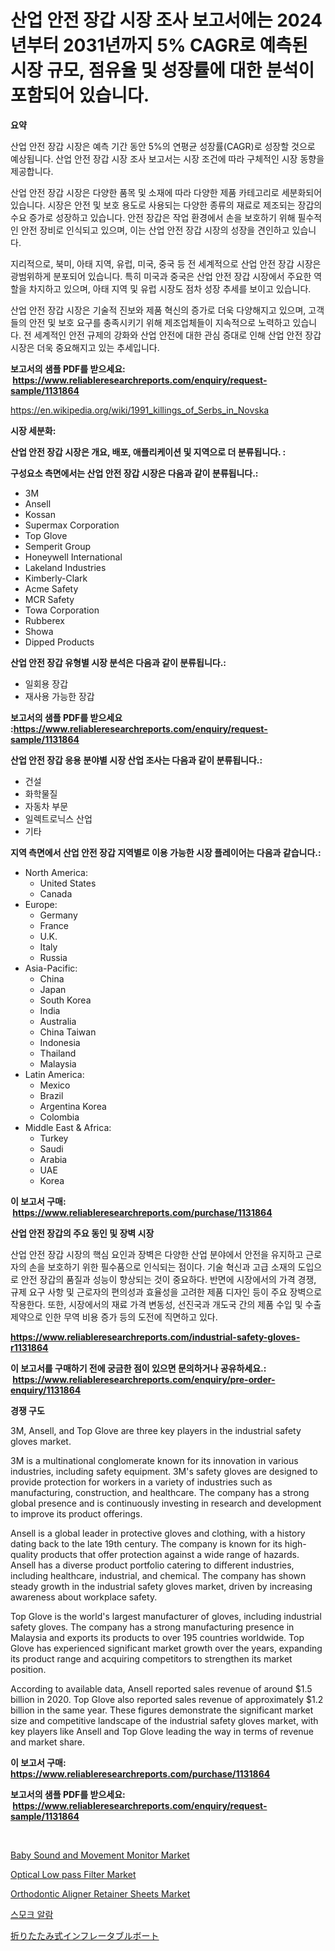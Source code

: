 <p><h1>산업 안전 장갑 시장 조사 보고서에는 2024년부터 2031년까지 5% CAGR로 예측된 시장 규모, 점유율 및 성장률에 대한 분석이 포함되어 있습니다.</h1></p><p><strong>요약</strong></p>
<p><p>산업 안전 장갑 시장은 예측 기간 동안 5%의 연평균 성장률(CAGR)로 성장할 것으로 예상됩니다. 산업 안전 장갑 시장 조사 보고서는 시장 조건에 따라 구체적인 시장 동향을 제공합니다. </p><p>산업 안전 장갑 시장은 다양한 품목 및 소재에 따라 다양한 제품 카테고리로 세분화되어 있습니다. 시장은 안전 및 보호 용도로 사용되는 다양한 종류의 재료로 제조되는 장갑의 수요 증가로 성장하고 있습니다. 안전 장갑은 작업 환경에서 손을 보호하기 위해 필수적인 안전 장비로 인식되고 있으며, 이는 산업 안전 장갑 시장의 성장을 견인하고 있습니다.</p><p>지리적으로, 북미, 아태 지역, 유럽, 미국, 중국 등 전 세계적으로 산업 안전 장갑 시장은 광범위하게 분포되어 있습니다. 특히 미국과 중국은 산업 안전 장갑 시장에서 주요한 역할을 차지하고 있으며, 아태 지역 및 유럽 시장도 점차 성장 추세를 보이고 있습니다.</p><p>산업 안전 장갑 시장은 기술적 진보와 제품 혁신의 증가로 더욱 다양해지고 있으며, 고객들의 안전 및 보호 요구를 충족시키기 위해 제조업체들이 지속적으로 노력하고 있습니다. 전 세계적인 안전 규제의 강화와 산업 안전에 대한 관심 증대로 인해 산업 안전 장갑 시장은 더욱 중요해지고 있는 추세입니다.</p></p>
<p><strong>보고서의 샘플 PDF를 받으세요: &nbsp;<a href="https://www.reliableresearchreports.com/enquiry/request-sample/1131864">https://www.reliableresearchreports.com/enquiry/request-sample/1131864</a></strong></p>
<p><a href="https://en.wikipedia.org/wiki/1991_killings_of_Serbs_in_Novska">https://en.wikipedia.org/wiki/1991_killings_of_Serbs_in_Novska</a></p>
<p><strong>시장 세분화:</strong></p>
<p><strong> 산업 안전 장갑 시장은 개요, 배포, 애플리케이션 및 지역으로 더 분류됩니다. :</strong></p>
<p><strong>구성요소 측면에서는 산업 안전 장갑 시장은 다음과 같이 분류됩니다.:</strong></p>
<p><ul><li>3M</li><li>Ansell</li><li>Kossan</li><li>Supermax Corporation</li><li>Top Glove</li><li>Semperit Group</li><li>Honeywell International</li><li>Lakeland Industries</li><li>Kimberly-Clark</li><li>Acme Safety</li><li>MCR Safety</li><li>Towa Corporation</li><li>Rubberex</li><li>Showa</li><li>Dipped Products</li></ul></p>
<p><strong> 산업 안전 장갑 유형별 시장 분석은 다음과 같이 분류됩니다.:</strong></p>
<p><ul><li>일회용 장갑</li><li>재사용 가능한 장갑</li></ul></p>
<p><strong>보고서의 샘플 PDF를 받으세요 :<a href="https://www.reliableresearchreports.com/enquiry/request-sample/1131864">https://www.reliableresearchreports.com/enquiry/request-sample/1131864</a></strong></p>
<p><strong> 산업 안전 장갑 응용 분야별 시장 산업 조사는 다음과 같이 분류됩니다.:</strong></p>
<p><ul><li>건설</li><li>화학물질</li><li>자동차 부문</li><li>일렉트로닉스 산업</li><li>기타</li></ul></p>
<p><strong>지역 측면에서 산업 안전 장갑 지역별로 이용 가능한 시장 플레이어는 다음과 같습니다.:</strong></p>
<p><ul>
    <li>
        North America:
        <ul>
            <li>United States</li>
            <li>Canada</li>
        </ul>
    </li>
    <li>
        Europe:
        <ul>
            <li>Germany</li>
            <li>France</li>
            <li>U.K.</li>
            <li>Italy</li>
            <li>Russia</li>
        </ul>
    </li>
    <li>
        Asia-Pacific:
        <ul>
            <li>China</li>
            <li>Japan</li>
            <li>South Korea</li>
            <li>India</li>
            <li>Australia</li>
            <li>China Taiwan</li>
            <li>Indonesia</li>
            <li>Thailand</li>
            <li>Malaysia</li>
        </ul>
    </li>
    <li>
        Latin America:
        <ul>
            <li>Mexico</li>
            <li>Brazil</li>
            <li>Argentina Korea</li>
            <li>Colombia</li>
        </ul>
    </li>
    <li>
        Middle East & Africa:
        <ul>
            <li>Turkey</li>
            <li>Saudi</li>
            <li>Arabia</li>
            <li>UAE</li>
            <li>Korea</li>
        </ul>
    </li>
    </ul></p>
<p><strong>이 보고서 구매: &nbsp;<a href="https://www.reliableresearchreports.com/purchase/1131864">https://www.reliableresearchreports.com/purchase/1131864</a></strong></p>
<p><strong>산업 안전 장갑의 주요 동인 및 장벽 시장</strong></p>
<p><p>산업 안전 장갑 시장의 핵심 요인과 장벽은 다양한 산업 분야에서 안전을 유지하고 근로자의 손을 보호하기 위한 필수품으로 인식되는 점이다. 기술 혁신과 고급 소재의 도입으로 안전 장갑의 품질과 성능이 향상되는 것이 중요하다. 반면에 시장에서의 가격 경쟁, 규제 요구 사항 및 근로자의 편의성과 효율성을 고려한 제품 디자인 등이 주요 장벽으로 작용한다. 또한, 시장에서의 재료 가격 변동성, 선진국과 개도국 간의 제품 수입 및 수출 제약으로 인한 무역 비용 증가 등의 도전에 직면하고 있다.</p></p>
<p><strong><a href="https://www.reliableresearchreports.com/industrial-safety-gloves-r1131864">https://www.reliableresearchreports.com/industrial-safety-gloves-r1131864</a></strong></p>
<p><strong>이 보고서를 구매하기 전에 궁금한 점이 있으면 문의하거나 공유하세요.: &nbsp;<a href="https://www.reliableresearchreports.com/enquiry/pre-order-enquiry/1131864">https://www.reliableresearchreports.com/enquiry/pre-order-enquiry/1131864</a></strong></p>
<p><strong>경쟁 구도</strong></p>
<p><p>3M, Ansell, and Top Glove are three key players in the industrial safety gloves market. </p><p>3M is a multinational conglomerate known for its innovation in various industries, including safety equipment. 3M's safety gloves are designed to provide protection for workers in a variety of industries such as manufacturing, construction, and healthcare. The company has a strong global presence and is continuously investing in research and development to improve its product offerings.</p><p>Ansell is a global leader in protective gloves and clothing, with a history dating back to the late 19th century. The company is known for its high-quality products that offer protection against a wide range of hazards. Ansell has a diverse product portfolio catering to different industries, including healthcare, industrial, and chemical. The company has shown steady growth in the industrial safety gloves market, driven by increasing awareness about workplace safety.</p><p>Top Glove is the world's largest manufacturer of gloves, including industrial safety gloves. The company has a strong manufacturing presence in Malaysia and exports its products to over 195 countries worldwide. Top Glove has experienced significant market growth over the years, expanding its product range and acquiring competitors to strengthen its market position.</p><p>According to available data, Ansell reported sales revenue of around $1.5 billion in 2020. Top Glove also reported sales revenue of approximately $1.2 billion in the same year. These figures demonstrate the significant market size and competitive landscape of the industrial safety gloves market, with key players like Ansell and Top Glove leading the way in terms of revenue and market share.</p></p>
<p><strong>이 보고서 구매: &nbsp; <a href="https://www.reliableresearchreports.com/purchase/1131864">https://www.reliableresearchreports.com/purchase/1131864</a></strong></p>
<p><strong>보고서의 샘플 PDF를 받으세요: &nbsp;<a href="https://www.reliableresearchreports.com/enquiry/request-sample/1131864">https://www.reliableresearchreports.com/enquiry/request-sample/1131864</a></strong><strong></strong></p>
<p>&nbsp;</p>
<p><p><a href="https://www.linkedin.com/pulse/baby-sound-movement-monitor-market-forecasts-trends-impact-analysis-42fxf?trackingId=dzay5xdbkbiXN4cETVXyhQ%3D%3D">Baby Sound and Movement Monitor Market</a></p><p><a href="https://medium.com/@clarenceuvalis67867/market-forecast-global-optical-low-pass-filter-trends-and-impact-analysis-2024-2031-by-b5a8bfa8c274">Optical Low pass Filter Market</a></p><p><a href="https://www.linkedin.com/pulse/global-orthodontic-aligner-retainer-sheets-market-sector-types-qtaff?trackingId=gqTPX1DZRW5q5mbP3qyoBA%3D%3D">Orthodontic Aligner Retainer Sheets Market</a></p><p><a href="https://github.com/sougarounis/Market-Research-Report-List-5/blob/main/865839538368.md">스모크 알람</a></p><p><a href="https://medium.com/@novastamm2023/%E6%8A%98%E3%82%8A%E7%95%B3%E3%81%BF%E5%8F%AF%E8%83%BD%E3%81%AA%E3%82%A4%E3%83%B3%E3%83%95%E3%83%AC%E3%83%BC%E3%82%BF%E3%83%96%E3%83%AB%E3%83%9C%E3%83%BC%E3%83%88%E5%B8%82%E5%A0%B4%E3%81%AE%E8%A6%8F%E6%A8%A1-%E6%88%90%E9%95%B7%E3%83%88%E3%83%AC%E3%83%B3%E3%83%89-%E7%B5%B1%E8%A8%88%E3%83%87%E3%83%BC%E3%82%BF%E3%81%8A%E3%82%88%E3%81%B3%E4%BA%88%E6%B8%AC-2024%E5%B9%B4-2031%E5%B9%B4-1424e65dfb77">折りたたみ式インフレータブルボート</a></p></p>